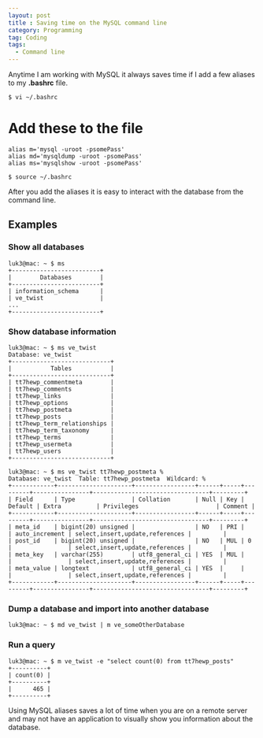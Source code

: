 ```yaml
---
layout: post
title : Saving time on the MySQL command line
category: Programming
tag: Coding
tags: 
  - Command line
---
```


Anytime I am working with MySQL it always saves time if I add a few aliases to my **.bashrc** file.

    $ vi ~/.bashrc

# Add these to the file

    alias m='mysql -uroot -psomePass'
    alias md='mysqldump -uroot -psomePass'
    alias ms='mysqlshow -uroot -psomePass'

    $ source ~/.bashrc

After you add the aliases it is easy to interact with the database from the command line. 

## Examples

### Show all databases

    luk3@mac: ~ $ ms
    +-------------------------+
    |        Databases        |
    +-------------------------+
    | information_schema      |
    | ve_twist                |
    ...
    +-------------------------+

### Show database information

    luk3@mac: ~ $ ms ve_twist
    Database: ve_twist
    +----------------------------+
    |           Tables           |
    +----------------------------+
    | tt7hewp_commentmeta        |
    | tt7hewp_comments           |
    | tt7hewp_links              |
    | tt7hewp_options            |
    | tt7hewp_postmeta           |
    | tt7hewp_posts              |
    | tt7hewp_term_relationships |
    | tt7hewp_term_taxonomy      |
    | tt7hewp_terms              |
    | tt7hewp_usermeta           |
    | tt7hewp_users              |
    +----------------------------+

    luk3@mac: ~ $ ms ve_twist tt7hewp_postmeta %
    Database: ve_twist  Table: tt7hewp_postmeta  Wildcard: %
    +------------+---------------------+-----------------+------+-----+---------+----------------+---------------------------------+---------+
    | Field      | Type                | Collation       | Null | Key | Default | Extra          | Privileges                      | Comment |
    +------------+---------------------+-----------------+------+-----+---------+----------------+---------------------------------+---------+
    | meta_id    | bigint(20) unsigned |                 | NO   | PRI |         | auto_increment | select,insert,update,references |         |
    | post_id    | bigint(20) unsigned |                 | NO   | MUL | 0       |                | select,insert,update,references |         |
    | meta_key   | varchar(255)        | utf8_general_ci | YES  | MUL |         |                | select,insert,update,references |         |
    | meta_value | longtext            | utf8_general_ci | YES  |     |         |                | select,insert,update,references |         |
    +------------+---------------------+-----------------+------+-----+---------+----------------+---------------------------------+---------+

### Dump a database and import into another database

    luk3@mac: ~ $ md ve_twist | m ve_someOtherDatabase

### Run a query

    luk3@mac: ~ $ m ve_twist -e "select count(0) from tt7hewp_posts"
    +----------+
    | count(0) |
    +----------+
    |      465 |
    +----------+

Using MySQL aliases saves a lot of time when you are on a remote server and may not have an application to visually show you information about the database.
